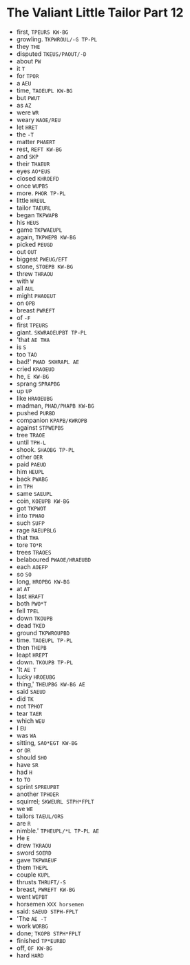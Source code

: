 # The Valiant Little Tailor Part 12

* first, `TPEURS KW-BG`
* growling. `TKPWROUL/-G TP-PL`
* they `THE`
* disputed `TKEUS/PAOUT/-D`
* about `PW`
* it `T`
* for `TPOR`
* a `AEU`
* time, `TAOEUPL KW-BG`
* but `PWUT`
* as `AZ`
* were `WR`
* weary `WAOE/REU`
* let `HRET`
* the `-T`
* matter `PHAERT`
* rest, `REFT KW-BG`
* and `SKP`
* their `THAEUR`
* eyes `AO*EUS`
* closed `KHROEFD`
* once `WUPBS`
* more. `PHOR TP-PL`
* little `HREUL`
* tailor `TAEURL`
* began `TKPWAPB`
* his `HEUS`
* game `TKPWAEUPL`
* again, `TKPWEPB KW-BG`
* picked `PEUGD`
* out `OUT`
* biggest `PWEUG/EFT`
* stone, `STOEPB KW-BG`
* threw `THRAOU`
* with `W`
* all `AUL`
* might `PHAOEUT`
* on `OPB`
* breast `PWREFT`
* of `-F`
* first `TPEURS`
* giant. `SKWRAOEUPBT TP-PL`
* 'that `AE THA`
* is `S`
* too `TAO`
* bad!' `PWAD SKHRAPL AE`
* cried `KRAOEUD`
* he, `E KW-BG`
* sprang `SPRAPBG`
* up `UP`
* like `HRAOEUBG`
* madman, `PHAD/PHAPB KW-BG`
* pushed `PURBD`
* companion `KPAPB/KWROPB`
* against `STPWEPBS`
* tree `TRAOE`
* until `TPH-L`
* shook. `SHAOBG TP-PL`
* other `OER`
* paid `PAEUD`
* him `HEUPL`
* back `PWABG`
* in `TPH`
* same `SAEUPL`
* coin, `KOEUPB KW-BG`
* got `TKPWOT`
* into `TPHAO`
* such `SUFP`
* rage `RAEUPBLG`
* that `THA`
* tore `TO*R`
* trees `TRAOES`
* belaboured `PWAOE/HRAEUBD`
* each `AOEFP`
* so `SO`
* long, `HROPBG KW-BG`
* at `AT`
* last `HRAFT`
* both `PWO*T`
* fell `TPEL`
* down `TKOUPB`
* dead `TKED`
* ground `TKPWROUPBD`
* time. `TAOEUPL TP-PL`
* then `THEPB`
* leapt `HREPT`
* down. `TKOUPB TP-PL`
* 'It `AE T`
* lucky `HROEUBG`
* thing,' `THEUPBG KW-BG AE`
* said `SAEUD`
* did `TK`
* not `TPHOT`
* tear `TAER`
* which `WEU`
* I `EU`
* was `WA`
* sitting, `SAO*EGT KW-BG`
* or `OR`
* should `SHO`
* have `SR`
* had `H`
* to `TO`
* sprint `SPREUPBT`
* another `TPHOER`
* squirrel; `SKWEURL STPH*FPLT`
* we `WE`
* tailors `TAEUL/ORS`
* are `R`
* nimble.' `TPHEUPL/*L TP-PL AE`
* He `E`
* drew `TKRAOU`
* sword `SOERD`
* gave `TKPWAEUF`
* them `THEPL`
* couple `KUPL`
* thrusts `THRUFT/-S`
* breast, `PWREFT KW-BG`
* went `WEPBT`
* horsemen `XXX horsemen`
* said: `SAEUD STPH-FPLT`
* 'The `AE -T`
* work `WORBG`
* done; `TKOPB STPH*FPLT`
* finished `TP*EURBD`
* off, `OF KW-BG`
* hard `HARD`
